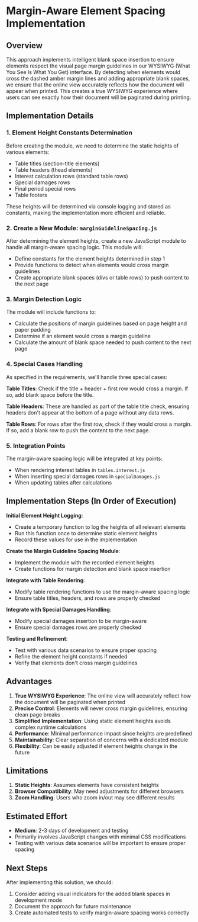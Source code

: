 # Margin-Aware Element Spacing Implementation

## Overview

This approach implements intelligent blank space insertion to ensure elements respect the visual page margin guidelines in our WYSIWYG (What You See Is What You Get) interface. By detecting when elements would cross the dashed amber margin lines and adding appropriate blank spaces, we ensure that the online view accurately reflects how the document will appear when printed. This creates a true WYSIWYG experience where users can see exactly how their document will be paginated during printing.

## Implementation Details

### 1\. Element Height Constants Determination

Before creating the module, we need to determine the static heights of various elements:

*   Table titles (section-title elements)
*   Table headers (thead elements)
*   Interest calculation rows (standard table rows)
*   Special damages rows
*   Final period special rows
*   Table footers

These heights will be determined via console logging and stored as constants, making the implementation more efficient and reliable.

### 2\. Create a New Module: `marginGuidelineSpacing.js`

After determining the element heights, create a new JavaScript module to handle all margin-aware spacing logic. This module will:

*   Define constants for the element heights determined in step 1
*   Provide functions to detect when elements would cross margin guidelines
*   Create appropriate blank spaces (divs or table rows) to push content to the next page

### 3\. Margin Detection Logic

The module will include functions to:

*   Calculate the positions of margin guidelines based on page height and paper padding
*   Determine if an element would cross a margin guideline
*   Calculate the amount of blank space needed to push content to the next page

### 4\. Special Cases Handling

As specified in the requirements, we'll handle three special cases:

**Table Titles**: Check if the title + header + first row would cross a margin. If so, add blank space before the title.

**Table Headers**: These are handled as part of the table title check, ensuring headers don't appear at the bottom of a page without any data rows.

**Table Rows**: For rows after the first row, check if they would cross a margin. If so, add a blank row to push the content to the next page.

### 5\. Integration Points

The margin-aware spacing logic will be integrated at key points:

*   When rendering interest tables in `tables.interest.js`
*   When inserting special damages rows in `specialDamages.js`
*   When updating tables after calculations

## Implementation Steps (In Order of Execution)

**Initial Element Height Logging**:

*   Create a temporary function to log the heights of all relevant elements
*   Run this function once to determine static element heights
*   Record these values for use in the implementation

**Create the Margin Guideline Spacing Module**:

*   Implement the module with the recorded element heights
*   Create functions for margin detection and blank space insertion

**Integrate with Table Rendering**:

*   Modify table rendering functions to use the margin-aware spacing logic
*   Ensure table titles, headers, and rows are properly checked

**Integrate with Special Damages Handling**:

*   Modify special damages insertion to be margin-aware
*   Ensure special damages rows are properly checked

**Testing and Refinement**:

*   Test with various data scenarios to ensure proper spacing
*   Refine the element height constants if needed
*   Verify that elements don't cross margin guidelines

## Advantages

1.  **True WYSIWYG Experience**: The online view will accurately reflect how the document will be paginated when printed
2.  **Precise Control**: Elements will never cross margin guidelines, ensuring clean page breaks
3.  **Simplified Implementation**: Using static element heights avoids complex runtime calculations
4.  **Performance**: Minimal performance impact since heights are predefined
5.  **Maintainability**: Clear separation of concerns with a dedicated module
6.  **Flexibility**: Can be easily adjusted if element heights change in the future

## Limitations

1.  **Static Heights**: Assumes elements have consistent heights
2.  **Browser Compatibility**: May need adjustments for different browsers
3.  **Zoom Handling**: Users who zoom in/out may see different results

## Estimated Effort

*   **Medium**: 2-3 days of development and testing
*   Primarily involves JavaScript changes with minimal CSS modifications
*   Testing with various data scenarios will be important to ensure proper spacing

## Next Steps

After implementing this solution, we should:

1.  Consider adding visual indicators for the added blank spaces in development mode
2.  Document the approach for future maintenance
3.  Create automated tests to verify margin-aware spacing works correctly